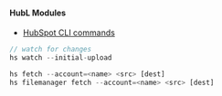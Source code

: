 #### HubL Modules
- [HubSpot CLI commands](https://developers.hubspot.com/docs/cms/developer-reference/local-development-cli)



```js
// watch for changes
hs watch --initial-upload
```


```js
hs fetch --account=<name> <src> [dest]
hs filemanager fetch --account=<name> <src> [dest]
```    
